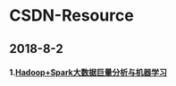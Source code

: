 # CSDN-Resource
## 2018-8-2
#### 1.[Hadoop+Spark大数据巨量分析与机器学习](https://download.csdn.net/download/wangwei19900806/10631315)
